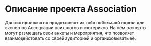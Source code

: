 # Описание проекта Association
Данное приложение представляет из себя небольшой портал для экспертов Ассоциации психологов и эзотериков. На нём эксперты могут размещать свои анкеты и мероприятия, что позволяет взаимодейстовать со своей аудиторией и организовывать её.

